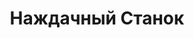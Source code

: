 ---
id: '26'
title: Наждачный Станок
description: Залог 1000 рублей
price: '200'
order: 26
default_thumbnail_image: image/IMG_20210204_145127.jpg
default_original_image: image/IMG_20210204_145127_sm.jpg
category: content/category/04shlif.md
featured: true
layout: product
---